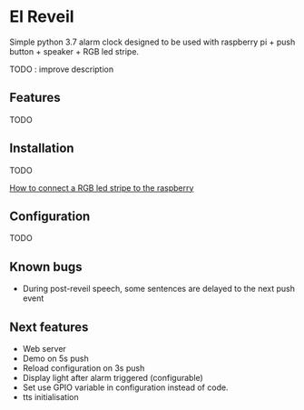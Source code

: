# El Reveil

Simple python 3.7 alarm clock designed to be used with raspberry pi + push button + speaker + RGB led stripe.

TODO : improve description

## Features

TODO

## Installation

TODO

[How to connect a RGB led stripe to the raspberry](https://dordnung.de/raspberrypi-ledstrip/)

## Configuration

TODO

## Known bugs

 - During post-reveil speech, some sentences are delayed to the next push event

## Next features

 - Web server
 - Demo on 5s push
 - Reload configuration on 3s push
 - Display light after alarm triggered (configurable)
 - Set use GPIO variable in configuration instead of code.
 - tts initialisation
